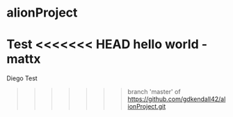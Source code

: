 # alionProject

Test
<<<<<<< HEAD
hello world - mattx
=======

Diego Test
>>>>>>> branch 'master' of https://github.com/gdkendall42/alionProject.git
